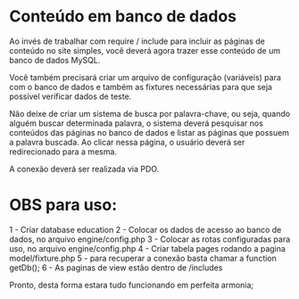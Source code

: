 Conteúdo em banco de dados
==========================

Ao invés de trabalhar com require / include para incluir as páginas de conteúdo no site simples, você deverá agora trazer esse conteúdo de um banco de dados MySQL.

Você também precisará criar um arquivo de configuração (variáveis) para com o banco de dados e também as fixtures necessárias para que seja possível verificar dados de teste.

Não deixe de criar um sistema de busca por palavra-chave, ou seja, quando alguém buscar determinada palavra, o sistema deverá  pesquisar nos conteúdos das páginas no banco de dados e listar as páginas que possuem a palavra buscada. Ao clicar nessa página, o usuário deverá ser redirecionado para a mesma.

A conexão deverá ser realizada via PDO.


OBS para uso:
=============


1 - Criar database education
2 - Colocar os dados de acesso ao banco de dados, no arquivo engine/config.php
3 - Colocar as rotas configuradas para uso, no arquivo engine/config.php
4 - Criar tabela pages rodando a pagina model/fixture.php
5 - para recuperar a conexão basta chamar a function getDb();
6 - As paginas de view estão dentro de /includes

Pronto, desta forma estara tudo funcionando em perfeita armonia;

